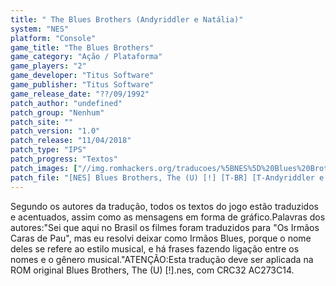 ```yaml
---
title: " The Blues Brothers (Andyriddler e Natália)"
system: "NES"
platform: "Console"
game_title: "The Blues Brothers"
game_category: "Ação / Plataforma"
game_players: "2"
game_developer: "Titus Software"
game_publisher: "Titus Software"
game_release_date: "??/09/1992"
patch_author: "undefined"
patch_group: "Nenhum"
patch_site: ""
patch_version: "1.0"
patch_release: "11/04/2018"
patch_type: "IPS"
patch_progress: "Textos"
patch_images: ["//img.romhackers.org/traducoes/%5BNES%5D%20Blues%20Brothers%20-%20Andyriddler%20e%20Nat%C3%A1lia%20-%201.png","//img.romhackers.org/traducoes/%5BNES%5D%20Blues%20Brothers%20-%20Andyriddler%20e%20Nat%C3%A1lia%20-%202.png","//img.romhackers.org/traducoes/%5BNES%5D%20Blues%20Brothers%20-%20Andyriddler%20e%20Nat%C3%A1lia%20-%203.png"]
patch_file: "[NES] Blues Brothers, The (U) [!] [T-BR] [T-Andyriddler e Natália G-Nenhum] [V-1.0 P-100% A-2018].zip"
---
```

Segundo os autores da tradução, todos os textos do jogo estão traduzidos e acentuados, assim como as mensagens em forma de gráfico.Palavras dos autores:"Sei que aqui no Brasil os filmes foram traduzidos para "Os Irmãos Caras de Pau", mas eu resolvi deixar como Irmãos Blues, porque o nome deles se refere ao estilo musical, e há frases fazendo ligação entre os nomes e o gênero musical."ATENÇÃO:Esta tradução deve ser aplicada na ROM original Blues Brothers, The (U) [!].nes, com CRC32 AC273C14.